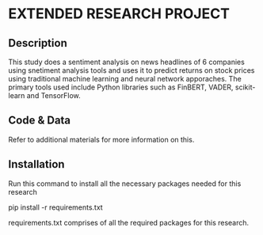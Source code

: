 # EXTENDED RESEARCH PROJECT

## Description

This study does a sentiment analysis on news headlines of 6 companies using snetiment analysis tools and uses it to predict returns on stock prices using traditional machine learning and neural network apporaches. The primary tools used include Python libraries such as FinBERT, VADER, scikit-learn and TensorFlow.

## Code & Data

Refer to additional materials for more information on this.

## Installation

Run this command to install all the necessary packages needed for this research

pip install -r requirements.txt

requirements.txt comprises of all the required packages for this research.

